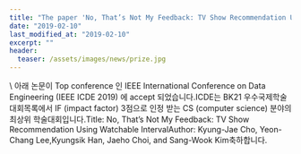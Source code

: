 ```yaml
---
title: "The paper 'No, That’s Not My Feedback: TV Show Recommendation Using Watchable Interval' has been accepted in ICDE 2019"
date: "2019-02-10"
last_modified_at: "2019-02-10"
excerpt: ""
header:
  teaser: /assets/images/news/prize.jpg
---
```

\\
아래 논문이 Top conference 인 IEEE International Conference on Data Engineering (IEEE ICDE 2019) 에 accept 되었습니다.ICDE는 BK21 우수국제학술대회목록에서 IF (impact factor) 3점으로 인정 받는 CS (computer science) 분야의 최상위 학술대회입니다.Title: No, That’s Not My Feedback: TV Show Recommendation Using Watchable IntervalAuthor: Kyung-Jae Cho, Yeon-Chang Lee,Kyungsik Han, Jaeho Choi, and Sang-Wook Kim축하합니다.